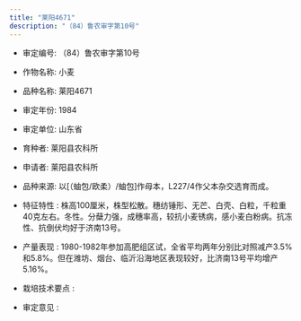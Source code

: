 ```yaml
---
title: "莱阳4671"
description: "（84）鲁农审字第10号"
---
```

* 审定编号:  （84）鲁农审字第10号

*  作物名称:  小麦

*  品种名称:  莱阳4671

*  审定年份:  1984

*  审定单位:  山东省

* 育种者:  莱阳县农科所

*  申请者:  莱阳县农科所

*  品种来源:  以[（蚰包/欧柔）/蚰包]作母本，L227/4作父本杂交选育而成。

*  特征特性 : 
株高100厘米，株型松散。穗纺锤形、无芒、白壳、白粒，千粒重40克左右。冬性。分蘖力强，成穗率高，较抗小麦锈病，感小麦白粉病。抗冻性、抗倒伏均好于济南13号。
 
*  产量表现 : 
1980-1982年参加高肥组区试，全省平均两年分别比对照减产3.5%和5.8%。但在潍坊、烟台、临沂沿海地区表现较好，比济南13号平均增产5.16%。

*  栽培技术要点 : 


*  审定意见 : 

